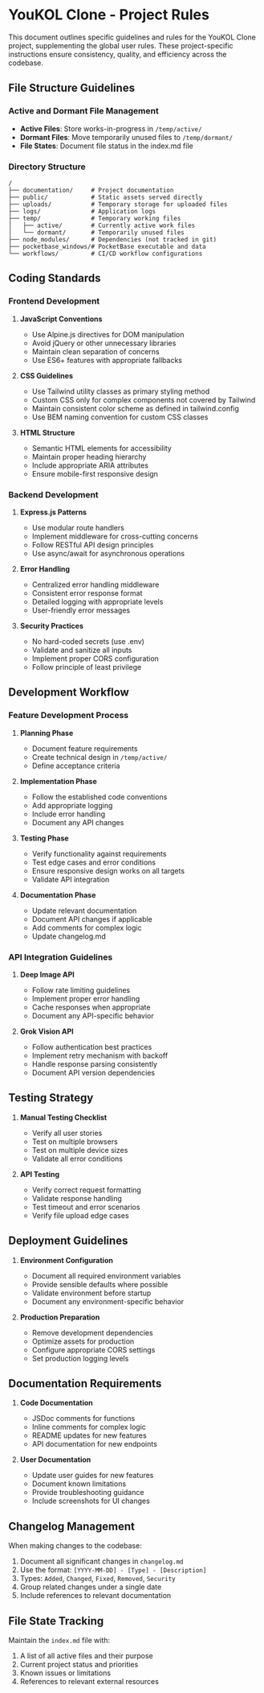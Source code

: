 # YouKOL Clone - Project Rules

This document outlines specific guidelines and rules for the YouKOL Clone project, supplementing the global user rules. These project-specific instructions ensure consistency, quality, and efficiency across the codebase.

## File Structure Guidelines

### Active and Dormant File Management

- **Active Files**: Store works-in-progress in `/temp/active/`
- **Dormant Files**: Move temporarily unused files to `/temp/dormant/`
- **File States**: Document file status in the index.md file

### Directory Structure

```
/
├── documentation/     # Project documentation
├── public/            # Static assets served directly
├── uploads/           # Temporary storage for uploaded files
├── logs/              # Application logs
├── temp/              # Temporary working files
│   ├── active/        # Currently active work files
│   └── dormant/       # Temporarily unused files
├── node_modules/      # Dependencies (not tracked in git)
├── pocketbase_windows/# PocketBase executable and data
└── workflows/         # CI/CD workflow configurations
```

## Coding Standards

### Frontend Development

1. **JavaScript Conventions**
   - Use Alpine.js directives for DOM manipulation
   - Avoid jQuery or other unnecessary libraries
   - Maintain clean separation of concerns
   - Use ES6+ features with appropriate fallbacks

2. **CSS Guidelines**
   - Use Tailwind utility classes as primary styling method
   - Custom CSS only for complex components not covered by Tailwind
   - Maintain consistent color scheme as defined in tailwind.config
   - Use BEM naming convention for custom CSS classes

3. **HTML Structure**
   - Semantic HTML elements for accessibility
   - Maintain proper heading hierarchy
   - Include appropriate ARIA attributes
   - Ensure mobile-first responsive design

### Backend Development

1. **Express.js Patterns**
   - Use modular route handlers
   - Implement middleware for cross-cutting concerns
   - Follow RESTful API design principles
   - Use async/await for asynchronous operations

2. **Error Handling**
   - Centralized error handling middleware
   - Consistent error response format
   - Detailed logging with appropriate levels
   - User-friendly error messages

3. **Security Practices**
   - No hard-coded secrets (use .env)
   - Validate and sanitize all inputs
   - Implement proper CORS configuration
   - Follow principle of least privilege

## Development Workflow

### Feature Development Process

1. **Planning Phase**
   - Document feature requirements
   - Create technical design in `/temp/active/`
   - Define acceptance criteria

2. **Implementation Phase**
   - Follow the established code conventions
   - Add appropriate logging
   - Include error handling
   - Document any API changes

3. **Testing Phase**
   - Verify functionality against requirements
   - Test edge cases and error conditions
   - Ensure responsive design works on all targets
   - Validate API integration

4. **Documentation Phase**
   - Update relevant documentation
   - Document API changes if applicable
   - Add comments for complex logic
   - Update changelog.md

### API Integration Guidelines

1. **Deep Image API**
   - Follow rate limiting guidelines
   - Implement proper error handling
   - Cache responses when appropriate
   - Document any API-specific behavior

2. **Grok Vision API**
   - Follow authentication best practices
   - Implement retry mechanism with backoff
   - Handle response parsing consistently
   - Document API version dependencies

## Testing Strategy

1. **Manual Testing Checklist**
   - Verify all user stories
   - Test on multiple browsers
   - Test on multiple device sizes
   - Validate all error conditions

2. **API Testing**
   - Verify correct request formatting
   - Validate response handling
   - Test timeout and error scenarios
   - Verify file upload edge cases

## Deployment Guidelines

1. **Environment Configuration**
   - Document all required environment variables
   - Provide sensible defaults where possible
   - Validate environment before startup
   - Document any environment-specific behavior

2. **Production Preparation**
   - Remove development dependencies
   - Optimize assets for production
   - Configure appropriate CORS settings
   - Set production logging levels

## Documentation Requirements

1. **Code Documentation**
   - JSDoc comments for functions
   - Inline comments for complex logic
   - README updates for new features
   - API documentation for new endpoints

2. **User Documentation**
   - Update user guides for new features
   - Document known limitations
   - Provide troubleshooting guidance
   - Include screenshots for UI changes

## Changelog Management

When making changes to the codebase:

1. Document all significant changes in `changelog.md`
2. Use the format: `[YYYY-MM-DD] - [Type] - [Description]`
3. Types: `Added`, `Changed`, `Fixed`, `Removed`, `Security`
4. Group related changes under a single date
5. Include references to relevant documentation

## File State Tracking

Maintain the `index.md` file with:

1. A list of all active files and their purpose
2. Current project status and priorities
3. Known issues or limitations
4. References to relevant external resources